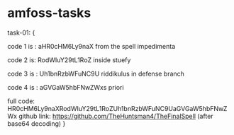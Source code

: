 # amfoss-tasks


task-01: {

code 1 is : aHR0cHM6Ly9naX
from the spell impedimenta

code 2 is: RodWIuY29tL1RoZ
inside stuefy

code 3 is : Uh1bnRzbWFuNC9U
riddikulus in defense branch

code 4 is : aGVGaW5hbFNwZWxs
priori

full code: HR0cHM6Ly9naXRodWIuY29tL1RoZUh1bnRzbWFuNC9UaGVGaW5hbFNwZWx
github link: https://github.com/TheHuntsman4/TheFinalSpell (after base64 decoding)
}

